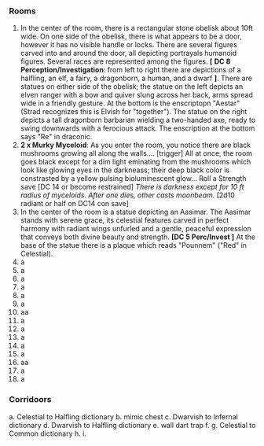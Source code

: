 ### Rooms
1. In the center of the room, there is a rectangular stone obelisk about 10ft wide. On one side of the obelisk, there is what appears to be a door, however it has no visible handle or locks. There are several figures carved into and around the door, all depicting portrayals humanoid figures. Several races are represented among the figures. **[** **DC 8 Perception/Investigation**: from left to right there are depictions of a halfling, an elf, a fairy, a dragonborn, a human, and a dwarf **]**. There are statues on either side of the obelisk; the statue on the left depicts an elven ranger with a bow and quiver slung across her back, arms spread wide in a friendly gesture. At the bottom is the enscriptopn "Aestar" (Strad recognizes this is Elvish for "together"). The statue on the right depicts a tall dragonborn barbarian wielding a two-handed axe, ready to swing downwards with a ferocious attack. The enscription at the bottom says "Re" in draconic. 
&nbsp;   
2. **2 x Murky Myceloid**: As you enter the room, you notice there are black mushrooms growing all along the walls.... [trigger]  All at once, the room goes black except for a dim light eminating from the mushrooms which look like glowing eyes in the darkneass; their deep black color is constrasted by a yellow pulsing  bioluminescent glow... Roll a Strength save [DC 14 or become restrained] *There is darkness except for 10 ft radius of myceloids. After one dies, other casts moonbeam.* [2d10 radiant or half on DC14 con save]
      &nbsp;   
3. In the center of the room is a statue depicting an Aasimar. The Aasimar stands with serene grace, its celestial features carved in perfect harmony with radiant wings unfurled and a gentle, peaceful expression that conveys both divine beauty and  strength. **[DC 5 Perc/Invest ]** At the base of the statue there is a plaque which reads "Pounnem" ("Red" in Celestial).
   &nbsp;   
4. a
  &nbsp;   
5. a
      &nbsp;   
6. a
      &nbsp;   
7. a
      &nbsp;   
8. a
      &nbsp;   
9.  a
  &nbsp;   
10.  aa
  &nbsp;   
11.  a
      &nbsp;   
12.  a
      &nbsp;   
13.  a
      &nbsp;   
14.  a
      &nbsp;   
15.  a
      &nbsp;   
16.  aa
      &nbsp;   
17.  a
      &nbsp;   
18.  a
    
### Corridoors 
a. Celestial to Halfling dictionary
b. mimic chest
c. Dwarvish to Infernal dictionary
d. Dwarvish to Halfling dictionary
e. wall dart trap
f.
g. Celestial to Common dictionary
h.
i.